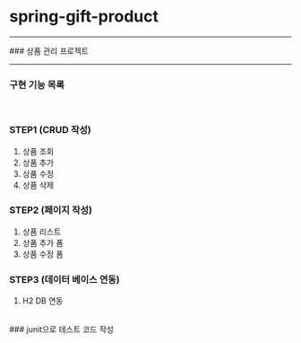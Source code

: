 # spring-gift-product

<hr>
### 상품 관리 프로젝트

<br>

<hr>

### 구현 기능 목록

<br>

### STEP1 (CRUD 작성)
1. 상품 조회
2. 상품 추가
3. 상품 수정
4. 상품 삭제

### STEP2 (페이지 작성)
1. 상품 리스트
2. 상품 추가 폼
3. 상품 수정 폼

### STEP3 (데이터 베이스 연동)
1. H2 DB 연동

<br>
### junit으로 테스트 코드 작성
